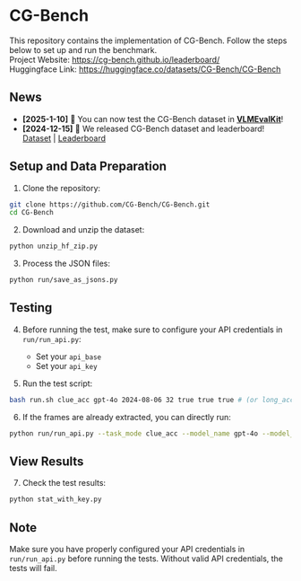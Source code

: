 # CG-Bench

This repository contains the implementation of CG-Bench. Follow the steps below to set up and run the benchmark.  
Project Website: https://cg-bench.github.io/leaderboard/  
Huggingface Link: https://huggingface.co/datasets/CG-Bench/CG-Bench

## News

- **[2025-1-10]** 🌟 You can now test the CG-Bench dataset in [**VLMEvalKit**](https://github.com/open-compass/VLMEvalKit/tree/main)!  
- **[2024-12-15]** 🚀 We released CG-Bench dataset and leaderboard! [Dataset](https://huggingface.co/datasets/CG-Bench/CG-Bench) | [Leaderboard](https://cg-bench.github.io/leaderboard/)

## Setup and Data Preparation

1. Clone the repository:
```bash
git clone https://github.com/CG-Bench/CG-Bench.git
cd CG-Bench
```

2. Download and unzip the dataset:
```bash
python unzip_hf_zip.py
```

3. Process the JSON files:
```bash
python run/save_as_jsons.py
```

## Testing

4. Before running the test, make sure to configure your API credentials in `run/run_api.py`:
   - Set your `api_base`
   - Set your `api_key`

5. Run the test script:
```bash
bash run.sh clue_acc gpt-4o 2024-08-06 32 true true true # (or long_acc, miou, open ...) 
```

6. If the frames are already extracted, you can directly run:
```bash
python run/run_api.py --task_mode clue_acc --model_name gpt-4o --model_size 2024-08-06 --num_segment 32 --sub true --sub_time true --frame_time true
```

## View Results

7. Check the test results:
```bash
python stat_with_key.py
```

## Note
Make sure you have properly configured your API credentials in `run/run_api.py` before running the tests. Without valid API credentials, the tests will fail.
